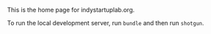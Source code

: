 This is the home page for indystartuplab.org.

To run the local development server, run `bundle` and then run `shotgun`.
